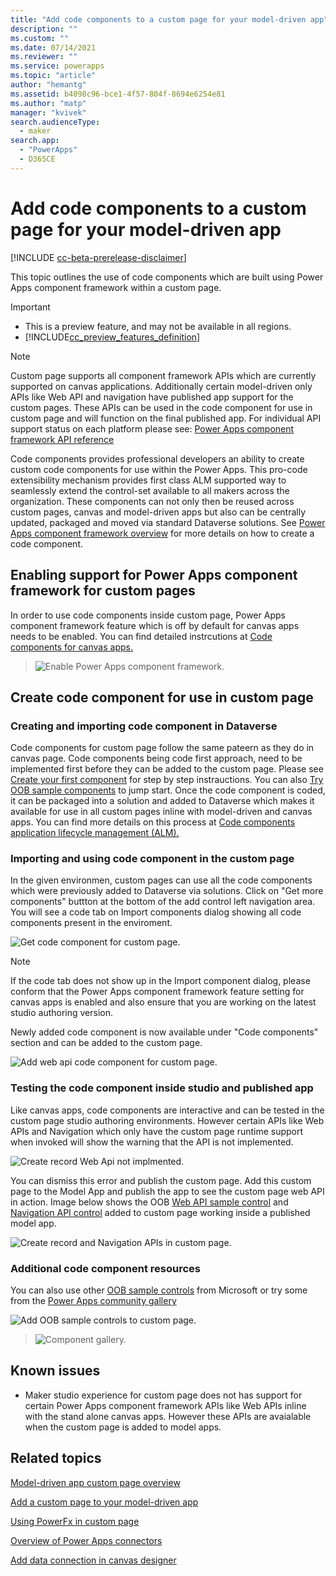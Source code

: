 ```yaml
---
title: "Add code components to a custom page for your model-driven app" 
description: ""
ms.custom: ""
ms.date: 07/14/2021
ms.reviewer: ""
ms.service: powerapps
ms.topic: "article"
author: "hemantg"
ms.assetid: b4098c96-bce1-4f57-804f-8694e6254e81
ms.author: "matp"
manager: "kvivek"
search.audienceType: 
  - maker
search.app: 
  - "PowerApps"
  - D365CE
---
```


# Add code components to a custom page for your model-driven app 

[!INCLUDE [cc-beta-prerelease-disclaimer](../../includes/cc-beta-prerelease-disclaimer.md)]

This topic outlines the use of code components which are built using Power Apps component framework within a custom page. 

  > [!IMPORTANT]
  > - This is a preview feature, and may not be available in all regions.
  > - [!INCLUDE[cc_preview_features_definition](../../includes/cc-preview-features-definition.md)]

  > [!NOTE]
  > Custom page supports all component framework APIs which are currently supported on canvas applications. Additionally certain model-driven only APIs like Web API and navigation have published app support for the custom pages. These APIs can be used in the code component for use in custom page and will function on the final published app. For individual API support status on each platform please see: [Power Apps component framework API reference](/powerapps/developer/component-framework/reference/)


Code components provides professional developers an ability to create custom code components for use within the Power Apps. This pro-code extensibility mechanism provides first class ALM supported way to seamlessly extend the control-set available to all makers across the organization. These components can not only then be reused across custom pages, canvas and model-driven apps but also can be centrally updated, packaged and moved via standard Dataverse solutions. See [Power Apps component framework overview](/powerapps/developer/component-framework/overview) for more details on how to create a code component. 

## Enabling support for Power Apps component framework for custom pages 
In order to use code components inside custom page, Power Apps component framework feature which is off by default for canvas apps needs to be enabled. You can find detailed instrcutions at [Code components for canvas apps.](/powerapps/developer/component-framework/component-framework-for-canvas-apps#enable-the-power-apps-component-framework-feature)


   > ![Enable Power Apps component framework.](../../developer/component-framework/media/enable-pcf-feature.png "Enable Power Apps component framework")

## Create code component for use in custom page 
### Creating and importing code component in Dataverse 
Code components for custom page follow the same pateern as they do in canvas page. Code components being code first approach, need to be implemented first before they can be added to the custom page. Please see [Create your first component](/powerapps/developer/component-framework/implementing-controls-using-typescript) for step by step instrauctions. You can also [Try OOB sample components](/powerapps/developer/component-framework/use-sample-components#try-the-sample-components) to jump start. Once the code component is coded, it can be packaged into a solution and added to Dataverse which makes it available for use in all custom pages inline with model-driven and canvas apps. You can find more details on this process at [Code components application lifecycle management (ALM).](/powerapps/developer/component-framework/code-components-alm) 

### Importing and using code component in the custom page
In the given environmen, custom pages can use all the code components which were previously added to Dataverse via solutions. Click on "Get more components" buttton at the bottom of the add control left navigation area. You will see a code tab on Import components dialog showing all code components present in the enviroment. 

![Get code component for custom page.](media/add-component-to-model-app/get-code-components-for-custom-page.png "Get code component for custom page")

  > [!NOTE]
  > If the code tab does not show up in the Import component dialog, please conform that the Power Apps component framework feature setting for canvas apps is enabled and also ensure that you are working on the latest studio authoring version.


Newly added code component is now available under "Code components" section and can be added to the custom page.


![Add web api code component for custom page.](media/add-component-to-model-app/add-web-api-component-to-custompage.png "Add web api code component for custom page")


### Testing the code component inside studio and published app
Like canvas apps, code components are interactive and can be tested in the custom page studio authoring environments. However certain APIs like Web APIs and Navigation which only have the custom page runtime support when invoked will show the warning that the API is not implemented. 


![Create record Web Api not implmented.](media/add-component-to-model-app/create-record-not-implmented-custom-page-studio.png "Create record Web Api not implmented.")

You can dismiss this error and publish the custom page. Add this custom page to the Model App and publish the app to see the custom page web API in action.
Image below shows the OOB [Web API sample control](/powerapps/developer/component-framework/sample-controls/webapi-control) and [Navigation API control](/powerapps/developer/component-framework/sample-controls/navigation-api-control) added to custom page working inside a published model app.


![Create record and Navigation APIs in custom page.](media/add-component-to-model-app/custom-page-app-with-webapi-and-dialog-sample.png "Create record and Navigation APIs in custom page.")

### Additional code component resources
You can also use other [OOB sample controls](/powerapps/developer/component-framework/use-sample-components#try-the-sample-components) from Microsoft or try some from the [Power Apps community gallery](/powerapps/developer/component-framework/community-resources)


![Add OOB sample controls to custom page.](media/add-component-to-model-app/add-sample-code-components-to-custom-page.png "Add OOB sample controls to custom page.")

> ![Component gallery.](../../developer/component-framework/media/pcf-gallery.PNG "Components gallery")
## Known issues

* Maker studio experience for custom page does not has support for certain Power Apps component framework APIs like Web APIs inline with the stand alone canvas apps. However these  APIs are avaialable when the custom page is added to model apps. 

## Related topics

[Model-driven app custom page overview](model-app-page-overview.md)

[Add a custom page to your model-driven app](add-page-to-model-app.md)

[Using PowerFx in custom page](page-powerfx-in-model-app.md)

[Overview of Power Apps connectors](../canvas-apps/connections-list.md)

[Add data connection in canvas designer](../canvas-apps/add-data-connection.md)

